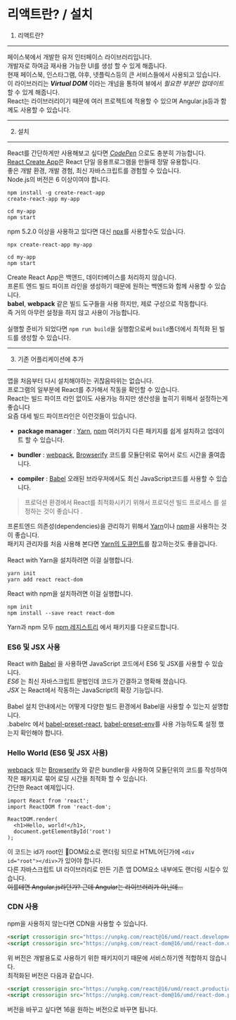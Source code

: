 리액트란? / 설치
================
1. 리액트란?
---------
페이스북에서 개발한 유저 인터페이스 라이브러리입니다.<br>
개발자로 하여금 재사용 가능한 UI를 생성 할 수 있게 해줍니다.<br>
현재 페이스북, 인스타그램, 야후, 넷플릭스등의 큰 서비스들에서 사용되고 있습니다.<br>
이 라이브러리는 ***Virtual DOM*** 이라는 개넘을 통하여 뷰에서 *필요한 부분만 업데이트* 할 수 있게 해줍니다.<br>
React는 라이브러리이기 때문에 여러 프로젝트에 적용할 수 있으며 Angular.js등과 함께도 사용할 수 있습니다.
*********
2. 설치
----------
React를 간단하게만 사용해보고 싶다면 *[CodePen](https://codepen.io/gaearon/pen/rrpgNB?editors=0010)* 으로도 충분히 가능합니다.<br>
[React Create App](http://github.com/facebookincubator/create-react-app)은 React 단일 응용프로그램을 만들때 정말 유용합니다.<br>
좋은 개발 환경, 개발 경험, 최신 자바스크립트를 경험할 수 있습니다.<br>
Node.js의 버전은 6 이상이여야 합니다.<br>
```
npm install -g create-react-app
create-react-app my-app

cd my-app
npm start
```
npm 5.2.0 이상을 사용하고 있다면 대신 [npx](https://www.npmjs.com/package/npx)를 사용할수도 있습니다.
```
npx create-react-app my-app

cd my-app
npm start
```
Create React App은 백앤드, 데이터베이스를 처리하지 않습니다.<br>
프론트 엔드 빌드 파이프 라인을 생성하기 때문에 원하는 백엔드와 함께 사용할 수 있습니다.<br>
**babel**, **webpack** 같은 빌드 도구들을 사용 하지만, 제로 구성으로 작동합니다.<br>
즉 거의 아무런 설정을 하지 않고 사용이 가능합니다.<br>
<br>
실행할 준비가 되었다면 ```npm run build```을 실행함으로써 ```build```폴더에서 최적화 된 빌드를 생성할 수 있습니다.<br>
*****
3. 기존 어플리케이션에 추가
-----
앱을 처음부터 다시 설치해야하는 귀찮음따위는 없습니다.<br>
프로그램의 일부분에 React를 추가해서 작동을 확인할 수 있습니다.<br>
React는 빌드 파이프 라인 없이도 사용가능 하지만 생산성을 높히기 위해서 설정하는게 좋습니다<br>
요즘 대세 빌드 파이프라인은 이런것들이 있습니다.<br>
* **package manager** : [Yarn](https://yarnpkg.com/), [npm](https://www.npmjs.com/)
여러가지 다른 패키지를 쉽게 설치하고 업데이트 할 수 있습니다.

* **bundler** : [webpack](https://webpack.js.org/), [Browserify](http://browserify.org/)
코드를 모듈단위로 묶어서 로드 시간을 줄여줍니다.

* **compiler** : [Babel](http://babeljs.io/)
오래된 브라우저에서도 최신 JavaScript코드를 사용할 수 있습니다.

> 프로덕션 환경에서 React를 최적화시키기 위해서 프로덕션 빌드 프로세스 를 설정하는 것이 좋습니다 .

프론트엔드 의존성(dependencies)을 관리하기 위해서 [Yarn](https://yarnpkg.com/)이나 [npm](https://www.npmjs.com/)을 사용하는 것이 좋습니다.<br>
패키지 관리자를 처음 사용해 본다면 [Yarn의 도큐먼트](https://yarnpkg.com/en/docs/getting-started)를 참고하는것도 좋을겁니다.<br>
<br>
React with Yarn을 설치하려면 이걸 실행합니다.
```
yarn init
yarn add react react-dom
```
React with npm을 설치하려면 이걸 실행합니다.
```
npm init
npm install --save react react-dom
```

Yarn과 npm 모두 [npm 레지스트리](https://www.npmjs.com/) 에서 패키지를 다운로드합니다.

### ES6 및 JSX 사용
React with [Babel](http://babeljs.io/) 을 사용하면 JavaScript 코드에서 ES6 및 JSX를 사용할 수 있습니다.<br>
*ES6* 는 최신 자바스크립트 문법인데 코드가 간결하고 명확해 졌습니다.<br>
*JSX* 는 React에서 작동하는 JavaScript의 확장 기능입니다.<br>
<br>
Babel 설치 안내에서는 어떻게 다양한 빌드 환경에서 Babel을 사용할 수 있는지 설명합니다.<br>
.babelrc 에서 [babel-preset-react](http://babeljs.io/docs/plugins/preset-react/#basic-setup-with-the-cli-), [babel-preset-env](http://babeljs.io/docs/plugins/preset-env/)를 사용 가능하도록 설정 했는지 확인해야 합니다.

### Hello World (ES6 및 JSX 사용)
[webpack](https://webpack.js.org/) 또는 [Browserify](http://browserify.org/) 와 같은 bundler을 사용하여 모듈단위의 코드를 작성하여 작은 패키지로 묶어 로딩 시간을 최적화 할 수 있습니다.<br>
간단한 React 예제입니다.
```JSX
import React from 'react';
import ReactDOM from 'react-dom';

ReactDOM.render(
  <h1>Hello, world!</h1>,
  document.getElementById('root')
);
```
이 코드는 id가 root인 DOM요소로 랜더링 되므로 HTML어딘가에 ```<div id="root"></div>```가 있어야 합니다.<br>
다른 자바스크립트 UI 라이브러리로 만든 기존 앱 DOM요소 내부에도 랜더링 시킬수 있습니다.<br>
~~이를테면 Angular.js라던가? 근데 Angular는 라이브러리가 아닌데...~~

### CDN 사용
npm을 사용하지 않는다면 CDN을 사용할 수 있습니다.
```HTML
<script crossorigin src="https://unpkg.com/react@16/umd/react.development.js"></script>
<script crossorigin src="https://unpkg.com/react-dom@16/umd/react-dom.development.js"></script>
```
위 버전은 개발용도로 사용하기 위한 패키지이기 때문에 서비스하기엔 적합하지 않습니다.<br>
최적화된 버전은 다음과 같습니다.
```html
<script crossorigin src="https://unpkg.com/react@16/umd/react.production.min.js"></script>
<script crossorigin src="https://unpkg.com/react-dom@16/umd/react-dom.production.min.js"></script>
```
버전을 바꾸고 싶다면 16을 원하는 버전으로 바꾸면 됩니다.<br>
